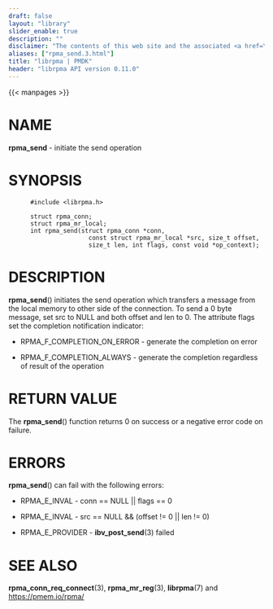 ```yaml
---
draft: false
layout: "library"
slider_enable: true
description: ""
disclaimer: "The contents of this web site and the associated <a href=\"https://github.com/pmem\">GitHub repositories</a> are BSD-licensed open source."
aliases: ["rpma_send.3.html"]
title: "librpma | PMDK"
header: "librpma API version 0.11.0"
---
```

{{< manpages >}}

[comment]: <> (SPDX-License-Identifier: BSD-3-Clause)
[comment]: <> (Copyright 2020, Intel Corporation)

NAME
====

**rpma\_send** - initiate the send operation

SYNOPSIS
========

          #include <librpma.h>

          struct rpma_conn;
          struct rpma_mr_local;
          int rpma_send(struct rpma_conn *conn,
                          const struct rpma_mr_local *src, size_t offset,
                          size_t len, int flags, const void *op_context);

DESCRIPTION
===========

**rpma\_send**() initiates the send operation which transfers a message
from the local memory to other side of the connection. To send a 0 byte
message, set src to NULL and both offset and len to 0. The attribute
flags set the completion notification indicator:

-   RPMA\_F\_COMPLETION\_ON\_ERROR - generate the completion on error

-   RPMA\_F\_COMPLETION\_ALWAYS - generate the completion regardless of
    result of the operation

RETURN VALUE
============

The **rpma\_send**() function returns 0 on success or a negative error
code on failure.

ERRORS
======

**rpma\_send**() can fail with the following errors:

-   RPMA\_E\_INVAL - conn == NULL \|\| flags == 0

-   RPMA\_E\_INVAL - src == NULL && (offset != 0 \|\| len != 0)

-   RPMA\_E\_PROVIDER - **ibv\_post\_send**(3) failed

SEE ALSO
========

**rpma\_conn\_req\_connect**(3), **rpma\_mr\_reg**(3), **librpma**(7)
and https://pmem.io/rpma/

